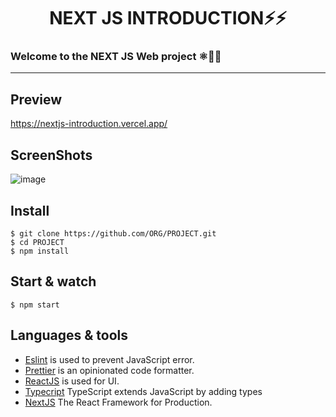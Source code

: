 <h1 align='center'> NEXT JS INTRODUCTION⚡️⚡️ </h1>

### Welcome to the NEXT JS Web project ⚛🚀🔥

---

## Preview
https://nextjs-introduction.vercel.app/

## ScreenShots
![image](https://user-images.githubusercontent.com/52014318/98005928-603dd480-1dd0-11eb-90da-062c7e3c27eb.png)

## Install

    $ git clone https://github.com/ORG/PROJECT.git
    $ cd PROJECT
    $ npm install


## Start & watch

    $ npm start

## Languages & tools

- [Eslint](https://eslint.org/) is used to prevent JavaScript error.
- [Prettier](https://prettier.io/docs/en/index.html) is an opinionated code formatter.
- [ReactJS](https://github.com/facebook/react) is used for UI.
- [Typecript](https://www.typescriptlang.org/) TypeScript extends JavaScript by adding types
- [NextJS](https://nextjs.org/) The React Framework for Production.

